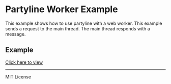 # Partyline Worker Example

This example shows how to use partyline with a web worker. This example sends a request to the main thread. The main thread responds with a message.

## Example

[Click here to view](https://mallpopstar.github.io/partyline-worker-example/example/)

---

MIT License